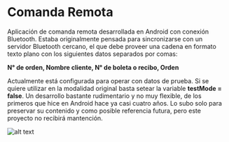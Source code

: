 # Comanda Remota
Aplicación de comanda remota desarrollada en Android con conexión Bluetooth. Estaba originalmente pensada para sincronizarse con un servidor Bluetooth cercano, el que debe proveer una cadena en formato texto plano con los siguientes datos separados por comas:

**N° de orden, Nombre cliente, N° de boleta o recibo, Orden**

Actualmente está configurada para operar con datos de prueba. Si se quiere utilizar en la modalidad original basta setear la variable **testMode = false**. Un desarrollo bastante rudimentario y no muy flexible, de los primeros que hice en Android hace ya casi cuatro años. Lo subo solo para preservar su contenido y como posible referencia futura, pero este proyecto no recibirá mantención. 

![alt text](https://github.com/postcodex-x/comanda-remota/blob/main/captura.png)